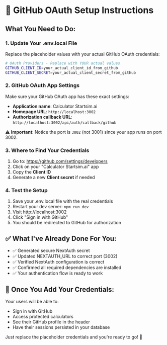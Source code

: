 # 🔗 GitHub OAuth Setup Instructions

## What You Need to Do:

### 1. **Update Your .env.local File**
Replace the placeholder values with your actual GitHub OAuth credentials:

```bash
# OAuth Providers - Replace with YOUR actual values
GITHUB_CLIENT_ID=your_actual_client_id_from_github
GITHUB_CLIENT_SECRET=your_actual_client_secret_from_github
```

### 2. **GitHub OAuth App Settings**
Make sure your GitHub OAuth app has these exact settings:

- **Application name**: Calculator Startsim.ai
- **Homepage URL**: `http://localhost:3002`
- **Authorization callback URL**: `http://localhost:3002/api/auth/callback/github`

⚠️ **Important**: Notice the port is `3002` (not 3001) since your app runs on port 3002.

### 3. **Where to Find Your Credentials**
1. Go to: https://github.com/settings/developers
2. Click on your "Calculator Startsim.ai" app
3. Copy the **Client ID** 
4. Generate a new **Client secret** if needed

### 4. **Test the Setup**
1. Save your .env.local file with the real credentials
2. Restart your dev server: `npm run dev`
3. Visit http://localhost:3002
4. Click "Sign in with GitHub"
5. You should be redirected to GitHub for authorization

## ✅ What I've Already Done For You:

- ✅ Generated secure NextAuth secret
- ✅ Updated NEXTAUTH_URL to correct port (3002)
- ✅ Verified NextAuth configuration is correct
- ✅ Confirmed all required dependencies are installed
- ✅ Your authentication flow is ready to work

## 🚀 Once You Add Your Credentials:

Your users will be able to:
- Sign in with GitHub
- Access protected calculators
- See their GitHub profile in the header
- Have their sessions persisted in your database

Just replace the placeholder credentials and you're ready to go! 🎉
